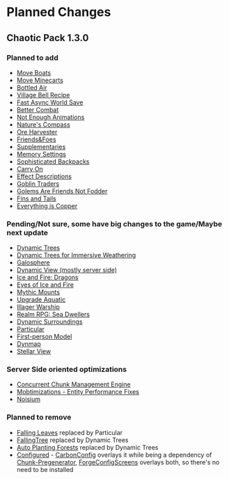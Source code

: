 # Planned Changes  


## Chaotic Pack 1.3.0  


### Planned to add

  - [Move Boats](https://www.curseforge.com/minecraft/mc-mods/move-boats)
  - [Move Minecarts](https://www.curseforge.com/minecraft/mc-mods/move-minecarts)
  - [Bottled Air](https://www.curseforge.com/minecraft/mc-mods/bottled-air)
  - [Village Bell Recipe](https://www.curseforge.com/minecraft/mc-mods/village-bell-recipe)
  - [Fast Async World Save](https://www.curseforge.com/minecraft/mc-mods/fast-async-world-save-forge-fabric)
  - [Better Combat](https://www.curseforge.com/minecraft/mc-mods/better-combat-by-daedelus)
  - [Not Enough Animations](https://www.curseforge.com/minecraft/mc-mods/not-enough-animations)
  - [Nature's Compass](https://www.curseforge.com/minecraft/mc-mods/natures-compass)
  - [Ore Harvester](https://www.curseforge.com/minecraft/mc-mods/ore-harvester)
  - [Friends&Foes](https://www.curseforge.com/minecraft/mc-mods/friends-and-foes-forge)
  - [Supplementaries](https://www.curseforge.com/minecraft/mc-mods/supplementaries)
  - [Memory Settings](https://www.curseforge.com/minecraft/mc-mods/memory-settings)
  - [Sophisticated Backpacks](https://www.curseforge.com/minecraft/mc-mods/sophisticated-backpacks)
  - [Carry On](https://www.curseforge.com/minecraft/mc-mods/carry-on)
  - [Effect Descriptions](https://www.curseforge.com/minecraft/mc-mods/new-effect-descriptions)
  - [Goblin Traders](https://www.curseforge.com/minecraft/mc-mods/goblin-traders)
  - [Golems Are Friends Not Fodder](https://www.curseforge.com/minecraft/mc-mods/golemsarefriends)
  - [Fins and Tails](https://www.curseforge.com/minecraft/mc-mods/fins-and-tails)
  - [Everything is Copper](https://www.curseforge.com/minecraft/mc-mods/everythingcopper)

### Pending/Not sure, some have big changes to the game/Maybe next update
    
  - [Dynamic Trees](https://www.curseforge.com/minecraft/mc-mods/dynamictrees)
  - [Dynamic Trees for Immersive Weathering](https://www.curseforge.com/minecraft/mc-mods/dynamic-trees-for-immersive-weathering-soils)
  - [Galosphere](https://www.curseforge.com/minecraft/mc-mods/galosphere)
  - [Dynamic View (mostly server side)](https://www.curseforge.com/minecraft/mc-mods/dynamic-view)
  - [Ice and Fire: Dragons](https://www.curseforge.com/minecraft/mc-mods/ice-and-fire-dragons)
  - [Eyes of Ice and Fire](https://www.curseforge.com/minecraft/mc-mods/eyes-of-ice-and-fire)
  - [Mythic Mounts](https://www.curseforge.com/minecraft/mc-mods/mythic-mounts-forge)
  - [Upgrade Aquatic](https://www.curseforge.com/minecraft/mc-mods/upgrade-aquatic)
  - [Illager Warship](https://www.curseforge.com/minecraft/mc-mods/illager-warship)
  - [Realm RPG: Sea Dwellers](https://www.curseforge.com/minecraft/mc-mods/nocubes-sea-dwellers)
  - [Dynamic Surroundings](https://www.curseforge.com/minecraft/mc-mods/dynamic-surroundings)
  - [Particular](https://www.curseforge.com/minecraft/mc-mods/particular-reforged)
  - [First-person Model](https://www.curseforge.com/minecraft/mc-mods/first-person-model)
  - [Dynmap](https://www.curseforge.com/minecraft/mc-mods/dynmapforge)
  - [Stellar View](https://www.curseforge.com/minecraft/mc-mods/stellarview)

### Server Side oriented optimizations

- [Concurrent Chunk Management Engine](https://www.curseforge.com/minecraft/mc-mods/c2me)
- [Mobtimizations - Entity Performance Fixes](https://www.curseforge.com/minecraft/mc-mods/mobtimizations)
- [Noisium](https://www.curseforge.com/minecraft/mc-mods/noisium)

### Planned to remove

  - [Falling Leaves](https://www.curseforge.com/minecraft/mc-mods/falling-leaves-forge) replaced by Particular
  - [FallingTree](https://www.curseforge.com/minecraft/mc-mods/falling-tree) replaced by Dynamic Trees
  - [Auto Planting Forests](https://www.curseforge.com/minecraft/mc-mods/auto-plant) replaced by Dynamic Trees
  - [Configured](https://www.curseforge.com/minecraft/mc-mods/configured) - [CarbonConfig](https://www.curseforge.com/minecraft/mc-mods/carbon-config) overlays it while being a dependency of [Chunk-Pregenerator](https://www.curseforge.com/minecraft/mc-mods/chunkpregenerator), [ForgeConfigScreens](https://www.curseforge.com/minecraft/mc-mods/config-menus-forge) overlays both, so there's no need to be installed
